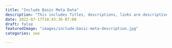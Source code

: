 ```yaml
---
title: "Include Basic Meta Data"
description: "This includes Titles, descriptions, links are descriptive."
date: 2022-07-17T18:43:36-07:00
draft: false
featuredImage: "images/include-basic-meta-description.jpg"
categories: seo

---
```

